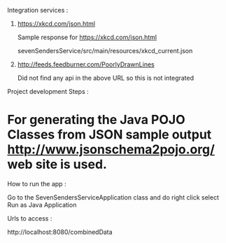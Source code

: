
Integration services :

1. https://xkcd.com/json.html

   Sample response for  https://xkcd.com/json.html
	
   sevenSendersService/src/main/resources/xkcd_current.json
   
   
2. http://feeds.feedburner.com/PoorlyDrawnLines

   Did not find any api in the above URL so this is not integrated 
    

Project development Steps :

# For generating the Java POJO Classes from JSON sample output http://www.jsonschema2pojo.org/ web site is used.


How to run the app :

Go to the SevenSendersServiceApplication class and do right click select Run as Java Application

Urls to access :

http://localhost:8080/combinedData

